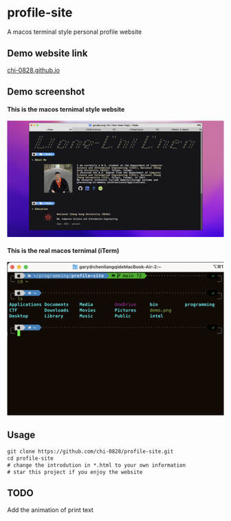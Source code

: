 # profile-site
A macos terminal style personal profile website

## Demo website link
[chi-0828.github.io](https://chi-0828.github.io/profile-site/)

## Demo screenshot
#### This is the macos ternimal style website
![image](img/demo.png)
#### This is the real macos ternimal (iTerm)
![image](img/terminal.png)

## Usage
``` shell=
git clone https://github.com/chi-0828/profile-site.git
cd profile-site
# change the introdution in *.html to your own information
# star this project if you enjoy the website
```

## TODO
Add the animation of print text
